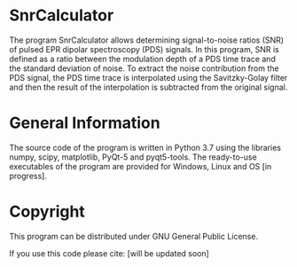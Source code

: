 SnrCalculator
=========
The program SnrCalculator allows determining signal-to-noise ratios (SNR) of pulsed EPR dipolar spectroscopy (PDS) signals. In this program, SNR is defined as a ratio between the modulation depth of a PDS time trace and the standard deviation of noise. To extract the noise contribution from the PDS signal, the PDS time trace is interpolated using the Savitzky-Golay filter and then the result of the interpolation is subtracted from the original signal.

General Information
=========
The source code of the program is written in Python 3.7 using the libraries numpy, scipy, matplotlib, PyQt-5 and pyqt5-tools. 
The ready-to-use executables of the program are provided for Windows, Linux and OS [in progress].

Copyright
=========
This program can be distributed under GNU General Public License.

If you use this code please cite: [will be updated soon]
